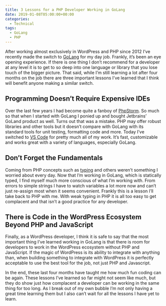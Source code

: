 ```yaml
---
title: 3 Lessons for a PHP Developer Working in GoLang
date: 2019-01-08T05:00:00+00:00
categories:
  - Technical
tags:
  - GoLang
  - PHP
---
```


After working almost exclusively in WordPress and PHP since 2012 I’ve recently made the switch to [GoLang][1] for my day job. Frankly, it’s been an eye opening experience. If there is one thing I don’t recommend for a developer at any level it is to get to so deep into one language or library that you lose touch of the bigger picture. That said, while I’m still learning a lot after four months on the job there are three important lessons I’ve learned that I think will benefit anyone making a similar switch.

## Programming Doesn’t Require Expensive IDEs

Over the last few years I had become quite a fanboy of [PhpStorm][2]. So much so that when I started with GoLang I ponied up and bought Jetbrains’ GoLand product as well. Turns out that was a mistake. PHP may offer robust libraries and other tools but it doesn’t compare with GoLang with its standard tools for unit testing, formatting code and more. Today I’ve switched to [VS Code][3] for pretty much all of my work. It’s fast, customizable and works great with a variety of languages, especially GoLang.

## Don’t Forget the Fundamentals

Coming from PHP concepts such as [typing][4] and others weren’t something I worried about every day. Now that I’m working in GoLang, which is statically typed, I find myself much more conscious of what I’m working with. From errors to simple strings I have to watch variables a lot more now and can’t just re-assign most when it seems convenient. Frankly this is a lesson I’ll take back to PHP with me. With weak typing in PHP it is all too easy to get complacent and that isn’t a good practice for any developer.

## There is Code in the WordPress Ecosystem Beyond PHP and JavaScript

Finally, as a WordPress developer, I think it is safe to say that the most important thing I’ve learned working in GoLang is that there is room for developers to work in the WordPress ecosystem without PHP and JavaScript. If the magic of WordPress is its ability to integrate with anything than, when building something to integrate with WordPress it is perfectly acceptable to use the best tool for the job, not just PHP and Javascript.

In the end, these last four months have taught me how much fun coding can be again. These lessons I’ve learned so far might not seem like much, but they do show just how complacent a developer can be working in the same thing for too long. As I break out of my own bubble I’m not only having a great time learning them but I also can’t wait for all the lessons I have yet to learn.

 [1]: https://golang.org/
 [2]: https://www.jetbrains.com/phpstorm/
 [3]: https://code.visualstudio.com/
 [4]: https://en.wikipedia.org/wiki/Type_system#Static_type_checking